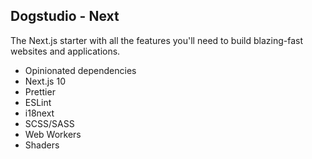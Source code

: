 ## Dogstudio - Next

The Next.js starter with all the features you'll need to build blazing-fast websites and applications.

- Opinionated dependencies
- Next.js 10
- Prettier
- ESLint
- i18next
- SCSS/SASS
- Web Workers
- Shaders  
